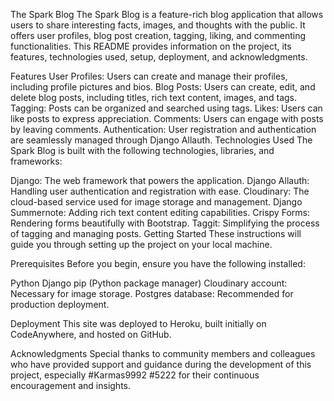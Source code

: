 The Spark Blog
The Spark Blog is a feature-rich blog application that allows users to share interesting facts, images, and thoughts with the public. It offers user profiles, blog post creation, tagging, liking, and commenting functionalities. This README provides information on the project, its features, technologies used, setup, deployment, and acknowledgments.

Features
User Profiles: Users can create and manage their profiles, including profile pictures and bios.
Blog Posts: Users can create, edit, and delete blog posts, including titles, rich text content, images, and tags.
Tagging: Posts can be organized and searched using tags.
Likes: Users can like posts to express appreciation.
Comments: Users can engage with posts by leaving comments.
Authentication: User registration and authentication are seamlessly managed through Django Allauth.
Technologies Used
The Spark Blog is built with the following technologies, libraries, and frameworks:

Django: The web framework that powers the application.
Django Allauth: Handling user authentication and registration with ease.
Cloudinary: The cloud-based service used for image storage and management.
Django Summernote: Adding rich text content editing capabilities.
Crispy Forms: Rendering forms beautifully with Bootstrap.
Taggit: Simplifying the process of tagging and managing posts.
Getting Started
These instructions will guide you through setting up the project on your local machine.

Prerequisites
Before you begin, ensure you have the following installed:

Python
Django
pip (Python package manager)
Cloudinary account: Necessary for image storage.
Postgres database: Recommended for production deployment.

Deployment
This site was deployed to Heroku, built initially on CodeAnywhere, and hosted on GitHub.

Acknowledgments
Special thanks to community members and colleagues who have provided support and guidance during the development of this project, especially #Karmas9992 #5222 for their continuous encouragement and insights.
